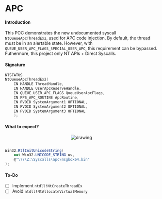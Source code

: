 # APC

#### Introduction

This POC demonstrates the new undocumented syscall `NtQueueApcThreadEx2`, used for APC code injection. By default, the thread must be in an alertable state. However, with `QUEUE_USER_APC_FLAGS_SPECIAL_USER_APC`, this requirement can be bypassed. Futhermore, this project only NT APIs + Direct Syscalls.

#### Signature

```c
NTSTATUS
NtQueueApcThreadEx2(
    IN HANDLE ThreadHandle,
    IN HANDLE UserApcReserveHandle,
    IN QUEUE_USER_APC_FLAGS QueueUserApcFlags,
    IN PPS_APC_ROUTINE ApcRoutine,
    IN PVOID SystemArgument1 OPTIONAL,
    IN PVOID SystemArgument2 OPTIONAL,
    IN PVOID SystemArgument3 OPTIONAL
    );
```

#### What to expect?

<p align="center">
  <img src="https://i.imgur.com/9NnIkjY.png" alt="drawing"/> 
</p>

```c#

Win32.RtlInitUnicodeString(
    out Win32.UNICODE_STRING us,
    @"\??\Z:\Syscalls\apc\msgbox64.bin"
);
```

#### To-Do

- [ ] Implement `ntdll!NtCreateThreadEx`
- [ ] Avoid `ntdll!NtAllocateVirtualMemory`
